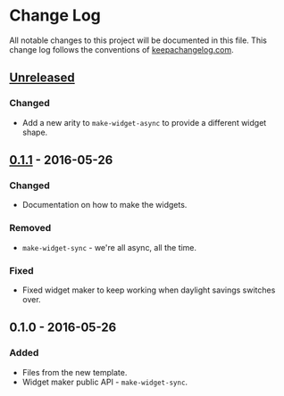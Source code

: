 # Change Log
All notable changes to this project will be documented in this file. This change log follows the conventions of [keepachangelog.com](http://keepachangelog.com/).

## [Unreleased]
### Changed
- Add a new arity to `make-widget-async` to provide a different widget shape.

## [0.1.1] - 2016-05-26
### Changed
- Documentation on how to make the widgets.

### Removed
- `make-widget-sync` - we're all async, all the time.

### Fixed
- Fixed widget maker to keep working when daylight savings switches over.

## 0.1.0 - 2016-05-26
### Added
- Files from the new template.
- Widget maker public API - `make-widget-sync`.

[Unreleased]: https://github.com/your-name/clojure-99-problems/compare/0.1.1...HEAD
[0.1.1]: https://github.com/your-name/clojure-99-problems/compare/0.1.0...0.1.1

